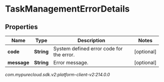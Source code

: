 # TaskManagementErrorDetails


## Properties

| Name | Type | Description | Notes |
| ------------ | ------------- | ------------- | ------------- |
| **code** | **String** | System defined error code for the error. |  [optional] |
| **message** | **String** | Error message. |  [optional] |




_com.mypurecloud.sdk.v2:platform-client-v2:214.0.0_
